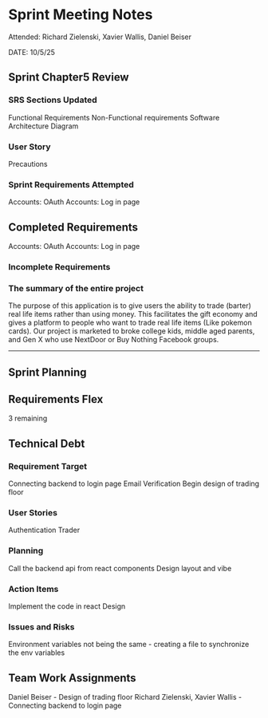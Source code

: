 # Sprint Meeting Notes
Attended: Richard Zielenski, Xavier Wallis, Daniel Beiser

DATE: 10/5/25

## Sprint Chapter5 Review
### SRS Sections Updated
Functional Requirements
Non-Functional requirements
Software Architecture Diagram

### User Story
Precautions

### Sprint Requirements Attempted
Accounts: OAuth
Accounts: Log in page

## Completed Requirements
Accounts: OAuth
Accounts: Log in page

### Incomplete Requirements

### The summary of the entire project

The purpose of this application is to give users the ability to trade (barter) real life items rather than using money. This facilitates the gift economy and gives a platform to people who want to trade real life items (Like pokemon cards). Our project is marketed to broke college kids, middle aged parents, and Gen X who use NextDoor or Buy Nothing Facebook groups.

*** 
## Sprint Planning
## Requirements Flex
3 remaining

## Technical Debt

### Requirement Target
Connecting backend to login page
Email Verification
Begin design of trading floor

### User Stories
Authentication
Trader

### Planning
Call the backend api from react components
Design layout and vibe

### Action Items
Implement the code in react
Design

### Issues and Risks
Environment variables not being the same - creating a file to synchronize the env variables

## Team Work Assignments
Daniel Beiser - Design of trading floor
Richard Zielenski, Xavier Wallis - Connecting backend to login page
